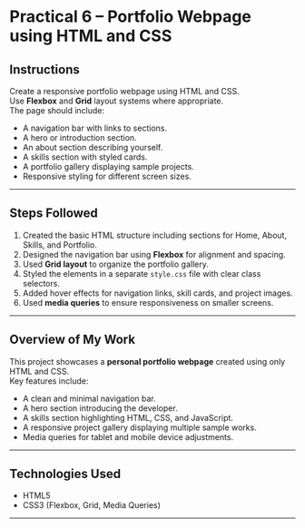 # Practical 6 – Portfolio Webpage using HTML and CSS

## Instructions
Create a responsive portfolio webpage using HTML and CSS.  
Use **Flexbox** and **Grid** layout systems where appropriate.  
The page should include:
- A navigation bar with links to sections.
- A hero or introduction section.
- An about section describing yourself.
- A skills section with styled cards.
- A portfolio gallery displaying sample projects.
- Responsive styling for different screen sizes.

---

## Steps Followed
1. Created the basic HTML structure including sections for Home, About, Skills, and Portfolio.  
2. Designed the navigation bar using **Flexbox** for alignment and spacing.  
3. Used **Grid layout** to organize the portfolio gallery.  
4. Styled the elements in a separate `style.css` file with clear class selectors.  
5. Added hover effects for navigation links, skill cards, and project images.  
6. Used **media queries** to ensure responsiveness on smaller screens.  

---

## Overview of My Work
This project showcases a **personal portfolio webpage** created using only HTML and CSS.  
Key features include:
- A clean and minimal navigation bar.  
- A hero section introducing the developer.  
- A skills section highlighting HTML, CSS, and JavaScript.  
- A responsive project gallery displaying multiple sample works.  
- Media queries for tablet and mobile device adjustments.  

---

## Technologies Used
- HTML5
- CSS3 (Flexbox, Grid, Media Queries)

---



